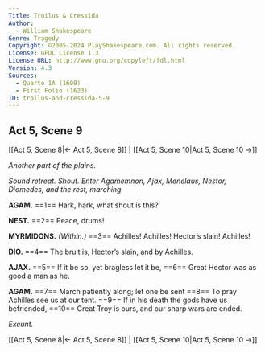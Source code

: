 ```yaml
---
Title: Troilus & Cressida
Author: 
  - William Shakespeare
Genre: Tragedy
Copyright: ©2005-2024 PlayShakespeare.com. All rights reserved.
License: GFDL License 1.3
License URL: http://www.gnu.org/copyleft/fdl.html
Version: 4.3
Sources:
  - Quarto 1A (1609)
  - First Folio (1623)
ID: troilus-and-cressida-5-9
---
```


## Act 5, Scene 9
[[Act 5, Scene 8|← Act 5, Scene 8]] | [[Act 5, Scene 10|Act 5, Scene 10 →]]

*Another part of the plains.*

*Sound retreat. Shout. Enter Agamemnon, Ajax, Menelaus, Nestor, Diomedes, and the rest, marching.*

**AGAM.**
==1== Hark, hark, what shout is this?

**NEST.**
==2== Peace, drums!

**MYRMIDONS.**
*(Within.)*
==3== Achilles! Achilles! Hector’s slain! Achilles!

**DIO.**
==4== The bruit is, Hector’s slain, and by Achilles.

**AJAX.**
==5== If it be so, yet bragless let it be,
==6== Great Hector was as good a man as he.

**AGAM.**
==7== March patiently along; let one be sent
==8== To pray Achilles see us at our tent.
==9== If in his death the gods have us befriended,
==10== Great Troy is ours, and our sharp wars are ended.

*Exeunt.*

[[Act 5, Scene 8|← Act 5, Scene 8]] | [[Act 5, Scene 10|Act 5, Scene 10 →]]